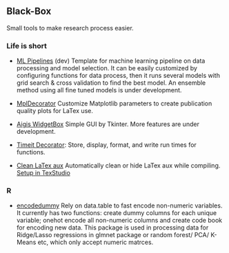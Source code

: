 ## Black-Box

Small tools to make research process easier.

### Life is short
* [ML Pipelines](https://github.com/yu45020/Black-Box/tree/master/Tools/Python/Machine%20Learning%20Pipelines) (dev) Template for machine learning pipeline on data processing and model selection. It can be easily customized by configuring functions for data process, then it runs several models with grid search & cross validation to find the best model. An ensemble method using all fine tuned models is under development.

* [MplDecorator](https://github.com/yu45020/MplDecorator) Customize Matplotlib parameters to create publication quality plots for  LaTex use. 

* [Aigis WidgetBox](https://github.com/yu45020/Black-Box/tree/master/Aigis/WidgetBox) Simple GUI by Tkinter. More features are under development.

*  [Timeit Decorator](https://github.com/yu45020/Black-Box/blob/master/Tools/Python/TimeitDecorator.py): Store, display, format, and write run times for functions.

* [Clean LaTex aux](https://github.com/yu45020/Black-Box/blob/master/Tools/Python/latex_clear_aux.py) Automatically clean or hide LaTex aux while compiling. [Setup in TexStudio](https://user-images.githubusercontent.com/28139045/34075823-ba1e856c-e287-11e7-9001-34ff57864f7f.JPG)




### R
* [encodedummy](https://github.com/yu45020/encodedummy) Rely on data.table to fast encode non-numeric variables. It currently has two functions: create dummy columns for each unique variable; onehot encode all non-numeric columns and create code book for encoding new data. This package is used in processing data for Ridge/Lasso regressions in glmnet package or random forest/ PCA/ K-Means etc, which only accept numeric matrces.  

